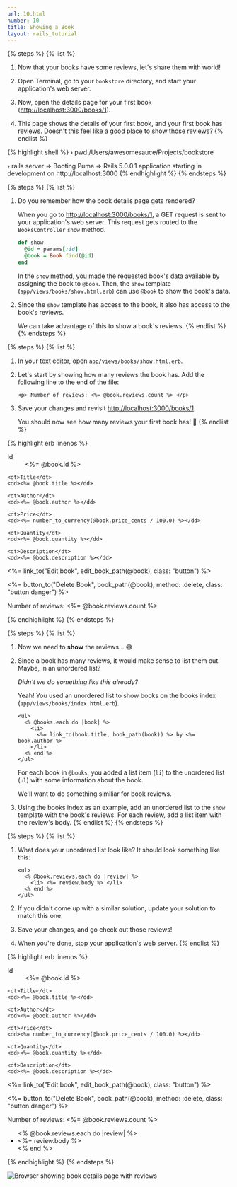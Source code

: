```yaml
---
url: 10.html
number: 10
title: Showing a Book
layout: rails_tutorial
---
```


{% steps %}
{% list %}
  1.  Now that your books have some reviews, let's share them with world!

  1.  Open Terminal, go to your `bookstore` directory, and start your application's web server.

  1.  Now, open the details page for your first book ([http://localhost:3000/books/1](http://localhost:3000/books/1)).

  1.  This page shows the details of your first book, and your first book has reviews. Doesn't this feel like a good place to show those reviews?
{% endlist %}

{% highlight shell %}
  › pwd
  /Users/awesomesauce/Projects/bookstore

  › rails server
  => Booting Puma
  => Rails 5.0.0.1 application starting in development on http://localhost:3000
{% endhighlight %}
{% endsteps %}

{% steps %}
{% list %}
  1.  Do you remember how the book details page gets rendered?

      When you go to [http://localhost:3000/books/1](http://localhost:3000/books/1), a GET request is sent to your application's web server. This request gets routed to the `BooksController` `show` method.

      ```ruby
      def show
        @id = params[:id]
        @book = Book.find(@id)
      end
      ```

      In the `show` method, you made the requested book's data available by assigning the book to `@book`. Then, the `show` template (`app/views/books/show.html.erb`) can use `@book` to show the book's data.

  1.  Since the `show` template has access to the book, it also has access to the book's reviews.

      We can take advantage of this to show a book's reviews.
{% endlist %}
{% endsteps %}

{% steps %}
{% list %}
  1.  In your text editor, open `app/views/books/show.html.erb`.

  1.  Let's start by showing how many reviews the book has. Add the following line to the end of the file:

      ```erb
      <p> Number of reviews: <%= @book.reviews.count %> </p>
      ```

  1.  Save your changes and revisit [http://localhost:3000/books/1](http://localhost:3000/books/1).

      You should now see how many reviews your first book has! 🎉
{% endlist %}

{% highlight erb linenos %}
  <dl>
    <dt>Id</dt>
    <dd><%= @book.id %></dd>

    <dt>Title</dt>
    <dd><%= @book.title %></dd>

    <dt>Author</dt>
    <dd><%= @book.author %></dd>

    <dt>Price</dt>
    <dd><%= number_to_currency(@book.price_cents / 100.0) %></dd>

    <dt>Quantity</dt>
    <dd><%= @book.quantity %></dd>

    <dt>Description</dt>
    <dd><%= @book.description %></dd>
  </dl>

  <%= link_to("Edit book", edit_book_path(@book), class: "button") %>

  <%= button_to("Delete Book", book_path(@book), method: :delete, class: "button danger") %>

  <p> Number of reviews: <%= @book.reviews.count %> </p>
{% endhighlight %}
{% endsteps %}

{% steps %}
{% list %}
  1.  Now we need to **show** the reviews... 😅

  1.  Since a book has many reviews, it would make sense to list them out. Maybe, in an unordered list?

      *Didn't we do something like this already?*

      Yeah! You used an unordered list to show books on the books index (`app/views/books/index.html.erb`).

      ```erb
      <ul>
        <% @books.each do |book| %>
          <li>
            <%= link_to(book.title, book_path(book)) %> by <%= book.author %>
          </li>
        <% end %>
      </ul>
      ```

      For each book in `@books`, you added a list item (`li`) to the unordered list (`ul`) with some information about the book.

      We'll want to do something similiar for book reviews.

  1.  Using the books index as an example, add an unordered list to the `show` template with the book's reviews. For each review, add a list item with the review's body.
{% endlist %}
{% endsteps %}

{% steps %}
{% list %}
  1.  What does your unordered list look like? It should look something like this:

      ```erb
      <ul>
        <% @book.reviews.each do |review| %>
          <li> <%= review.body %> </li>
        <% end %>
      </ul>
      ```

  1.  If you didn't come up with a similar solution, update your solution to match this one.

  1.  Save your changes, and go check out those reviews!

  1.  When you're done, stop your application's web server.
{% endlist %}

{% highlight erb linenos %}
  <dl>
    <dt>Id</dt>
    <dd><%= @book.id %></dd>

    <dt>Title</dt>
    <dd><%= @book.title %></dd>

    <dt>Author</dt>
    <dd><%= @book.author %></dd>

    <dt>Price</dt>
    <dd><%= number_to_currency(@book.price_cents / 100.0) %></dd>

    <dt>Quantity</dt>
    <dd><%= @book.quantity %></dd>

    <dt>Description</dt>
    <dd><%= @book.description %></dd>
  </dl>

  <%= link_to("Edit book", edit_book_path(@book), class: "button") %>

  <%= button_to("Delete Book", book_path(@book), method: :delete, class: "button danger") %>

  <p> Number of reviews: <%= @book.reviews.count %> </p>

  <ul>
    <% @book.reviews.each do |review| %>
      <li> <%= review.body %> </li>
    <% end %>
  </ul>
{% endhighlight %}
{% endsteps %}

![Browser showing book details page with reviews](screenshot.jpg)
